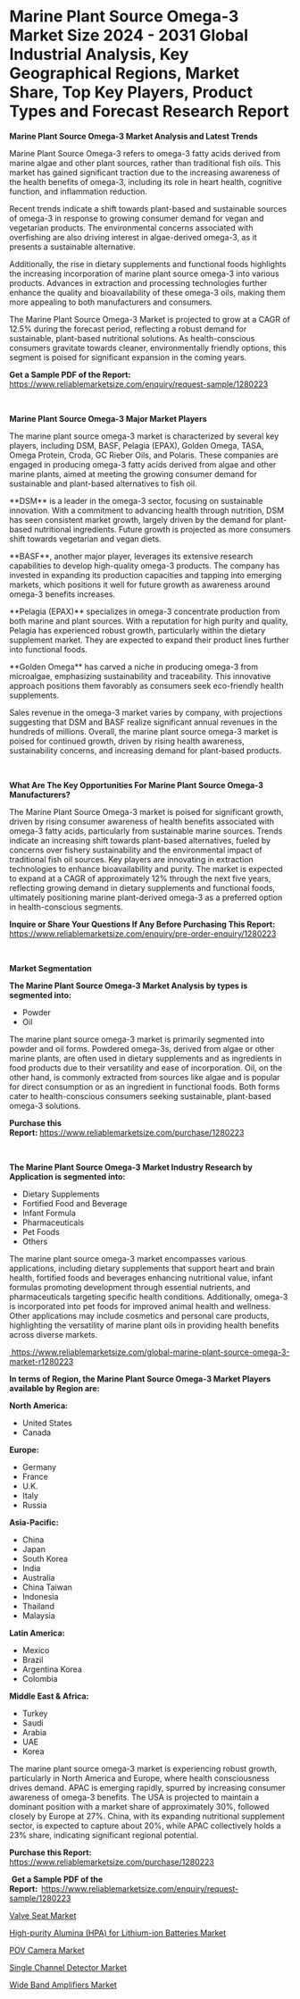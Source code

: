 <p><h1>Marine Plant Source Omega-3 Market Size 2024 - 2031 Global Industrial Analysis, Key Geographical Regions, Market Share, Top Key Players, Product Types and Forecast Research Report</h1></p><p><strong>Marine Plant Source Omega-3 Market Analysis and Latest Trends</strong></p>
<p><p>Marine Plant Source Omega-3 refers to omega-3 fatty acids derived from marine algae and other plant sources, rather than traditional fish oils. This market has gained significant traction due to the increasing awareness of the health benefits of omega-3, including its role in heart health, cognitive function, and inflammation reduction. </p><p>Recent trends indicate a shift towards plant-based and sustainable sources of omega-3 in response to growing consumer demand for vegan and vegetarian products. The environmental concerns associated with overfishing are also driving interest in algae-derived omega-3, as it presents a sustainable alternative. </p><p>Additionally, the rise in dietary supplements and functional foods highlights the increasing incorporation of marine plant source omega-3 into various products. Advances in extraction and processing technologies further enhance the quality and bioavailability of these omega-3 oils, making them more appealing to both manufacturers and consumers.</p><p>The Marine Plant Source Omega-3 Market is projected to grow at a CAGR of 12.5% during the forecast period, reflecting a robust demand for sustainable, plant-based nutritional solutions. As health-conscious consumers gravitate towards cleaner, environmentally friendly options, this segment is poised for significant expansion in the coming years.</p></p>
<p><strong>Get a Sample PDF of the Report:&nbsp;</strong> <a href="https://www.reliablemarketsize.com/enquiry/request-sample/1280223?utm_campaign=1170&utm_medium=2&utm_source=Github&utm_content=ia&utm_term=29092024&utm_id=marine-plant-source-omega-3">https://www.reliablemarketsize.com/enquiry/request-sample/1280223</a></p>
<p>&nbsp;</p>
<p><strong>Marine Plant Source Omega-3 Major Market Players</strong></p>
<p><p>The marine plant source omega-3 market is characterized by several key players, including DSM, BASF, Pelagia (EPAX), Golden Omega, TASA, Omega Protein, Croda, GC Rieber Oils, and Polaris. These companies are engaged in producing omega-3 fatty acids derived from algae and other marine plants, aimed at meeting the growing consumer demand for sustainable and plant-based alternatives to fish oil.</p><p>**DSM** is a leader in the omega-3 sector, focusing on sustainable innovation. With a commitment to advancing health through nutrition, DSM has seen consistent market growth, largely driven by the demand for plant-based nutritional ingredients. Future growth is projected as more consumers shift towards vegetarian and vegan diets.</p><p>**BASF**, another major player, leverages its extensive research capabilities to develop high-quality omega-3 products. The company has invested in expanding its production capacities and tapping into emerging markets, which positions it well for future growth as awareness around omega-3 benefits increases.</p><p>**Pelagia (EPAX)** specializes in omega-3 concentrate production from both marine and plant sources. With a reputation for high purity and quality, Pelagia has experienced robust growth, particularly within the dietary supplement market. They are expected to expand their product lines further into functional foods.</p><p>**Golden Omega** has carved a niche in producing omega-3 from microalgae, emphasizing sustainability and traceability. This innovative approach positions them favorably as consumers seek eco-friendly health supplements.</p><p>Sales revenue in the omega-3 market varies by company, with projections suggesting that DSM and BASF realize significant annual revenues in the hundreds of millions. Overall, the marine plant source omega-3 market is poised for continued growth, driven by rising health awareness, sustainability concerns, and increasing demand for plant-based products.</p></p>
<p>&nbsp;</p>
<p><strong>What Are The Key Opportunities For Marine Plant Source Omega-3 Manufacturers?</strong></p>
<p><p>The Marine Plant Source Omega-3 market is poised for significant growth, driven by rising consumer awareness of health benefits associated with omega-3 fatty acids, particularly from sustainable marine sources. Trends indicate an increasing shift towards plant-based alternatives, fueled by concerns over fishery sustainability and the environmental impact of traditional fish oil sources. Key players are innovating in extraction technologies to enhance bioavailability and purity. The market is expected to expand at a CAGR of approximately 12% through the next five years, reflecting growing demand in dietary supplements and functional foods, ultimately positioning marine plant-derived omega-3 as a preferred option in health-conscious segments.</p></p>
<p><strong>Inquire or Share Your Questions If Any Before Purchasing This Report:</strong> <a href="https://www.reliablemarketsize.com/enquiry/pre-order-enquiry/1280223?utm_campaign=1170&utm_medium=2&utm_source=Github&utm_content=ia&utm_term=29092024&utm_id=marine-plant-source-omega-3">https://www.reliablemarketsize.com/enquiry/pre-order-enquiry/1280223</a></p>
<p>&nbsp;</p>
<p><strong>Market Segmentation</strong></p>
<p><strong>The Marine Plant Source Omega-3 Market Analysis by types is segmented into:</strong></p>
<p><ul><li>Powder</li><li>Oil</li></ul></p>
<p><p>The marine plant source omega-3 market is primarily segmented into powder and oil forms. Powdered omega-3s, derived from algae or other marine plants, are often used in dietary supplements and as ingredients in food products due to their versatility and ease of incorporation. Oil, on the other hand, is commonly extracted from sources like algae and is popular for direct consumption or as an ingredient in functional foods. Both forms cater to health-conscious consumers seeking sustainable, plant-based omega-3 solutions.</p></p>
<p><strong>Purchase this Report:&nbsp;</strong><a href="https://www.reliablemarketsize.com/purchase/1280223?utm_campaign=1170&utm_medium=2&utm_source=Github&utm_content=ia&utm_term=29092024&utm_id=marine-plant-source-omega-3">https://www.reliablemarketsize.com/purchase/1280223</a></p>
<p>&nbsp;</p>
<p><strong>The Marine Plant Source Omega-3 Market Industry Research by Application is segmented into:</strong></p>
<p><ul><li>Dietary Supplements</li><li>Fortified Food and Beverage</li><li>Infant Formula</li><li>Pharmaceuticals</li><li>Pet Foods</li><li>Others</li></ul></p>
<p><p>The marine plant source omega-3 market encompasses various applications, including dietary supplements that support heart and brain health, fortified foods and beverages enhancing nutritional value, infant formulas promoting development through essential nutrients, and pharmaceuticals targeting specific health conditions. Additionally, omega-3 is incorporated into pet foods for improved animal health and wellness. Other applications may include cosmetics and personal care products, highlighting the versatility of marine plant oils in providing health benefits across diverse markets.</p></p>
<p><a href="https://www.reliablemarketsize.com/global-marine-plant-source-omega-3-market-r1280223?utm_campaign=1170&utm_medium=2&utm_source=Github&utm_content=ia&utm_term=29092024&utm_id=marine-plant-source-omega-3">&nbsp;https://www.reliablemarketsize.com/global-marine-plant-source-omega-3-market-r1280223</a></p>
<p><strong>In terms of Region, the Marine Plant Source Omega-3 Market Players available by Region are:</strong></p>
<p>
    <p> <strong> North America: </strong>
        <ul>
            <li>United States</li>
            <li>Canada</li>
        </ul>
        </p> 
    <p> <strong> Europe: </strong>
        <ul>
            <li>Germany</li>
            <li>France</li>
            <li>U.K.</li>
            <li>Italy</li>
            <li>Russia</li>
        </ul>
        </p> 
    <p> <strong> Asia-Pacific: </strong>
        <ul>
            <li>China</li>
            <li>Japan</li>
            <li>South Korea</li>
            <li>India</li>
            <li>Australia</li>
            <li>China Taiwan</li>
            <li>Indonesia</li>
            <li>Thailand</li>
            <li>Malaysia</li>
        </ul>
        </p> 
    <p> <strong> Latin America: </strong>
        <ul>
            <li>Mexico</li>
            <li>Brazil</li>
            <li>Argentina Korea</li>
            <li>Colombia</li>
        </ul>
        </p> 
    <p> <strong> Middle East & Africa: </strong>
        <ul>
            <li>Turkey</li>
            <li>Saudi</li>
            <li>Arabia</li>
            <li>UAE</li>
            <li>Korea</li>
        </ul>
    </p>
    </p>
<p><p>The marine plant source omega-3 market is experiencing robust growth, particularly in North America and Europe, where health consciousness drives demand. APAC is emerging rapidly, spurred by increasing consumer awareness of omega-3 benefits. The USA is projected to maintain a dominant position with a market share of approximately 30%, followed closely by Europe at 27%. China, with its expanding nutritional supplement sector, is expected to capture about 20%, while APAC collectively holds a 23% share, indicating significant regional potential.</p></p>
<p><strong>Purchase this Report: </strong><a href="https://www.reliablemarketsize.com/purchase/1280223?utm_campaign=1170&utm_medium=2&utm_source=Github&utm_content=ia&utm_term=29092024&utm_id=marine-plant-source-omega-3">https://www.reliablemarketsize.com/purchase/1280223</a></p>
<p>&nbsp;<strong>Get a Sample PDF of the Report:&nbsp;&nbsp;</strong><a href="https://www.reliablemarketsize.com/enquiry/request-sample/1280223?utm_campaign=1170&utm_medium=2&utm_source=Github&utm_content=ia&utm_term=29092024&utm_id=marine-plant-source-omega-3">https://www.reliablemarketsize.com/enquiry/request-sample/1280223</a></p>
<p><strong></strong></p>
<p><p><a href="https://www.linkedin.com/pulse/driving-factors-behind-valve-seat-market-trends-applications-4smse?utm_campaign=1170&utm_medium=2&utm_source=Github&utm_content=ia&utm_term=29092024&utm_id=marine-plant-source-omega-3">Valve Seat Market</a></p><p><a href="https://github.com/sofayahoo2023/Market-Research-Report-List-6/blob/main/high-purity-alumina-hpa-for-lithium-ion-batteries-market.md?utm_campaign=1170&utm_medium=2&utm_source=Github&utm_content=ia&utm_term=29092024&utm_id=marine-plant-source-omega-3">High-purity Alumina (HPA) for Lithium-ion Batteries Market</a></p><p><a href="https://issuu.com/reportprime-2/docs/pov-camera-market-size-2030.pptx_749bfac997af44?utm_campaign=1170&utm_medium=2&utm_source=Github&utm_content=ia&utm_term=29092024&utm_id=marine-plant-source-omega-3">POV Camera Market</a></p><p><a href="https://issuu.com/reportprime-2/docs/single-channel-detector-market-size_9827c80ea60643?utm_campaign=1170&utm_medium=2&utm_source=Github&utm_content=ia&utm_term=29092024&utm_id=marine-plant-source-omega-3">Single Channel Detector Market</a></p><p><a href="https://www.linkedin.com/pulse/global-wide-band-amplifiers-market-share-growth-opportunities-dluoe?utm_campaign=1170&utm_medium=2&utm_source=Github&utm_content=ia&utm_term=29092024&utm_id=marine-plant-source-omega-3">Wide Band Amplifiers Market</a></p></p>